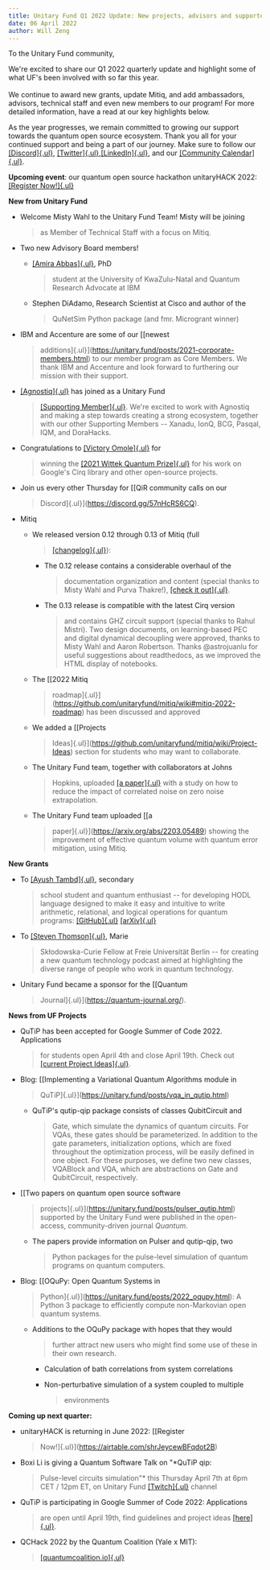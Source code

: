 ```yaml
---
title: Unitary Fund Q1 2022 Update: New projects, advisors and supporters!
date: 06 April 2022
author: Will Zeng
---
```


To the Unitary Fund community,

We're excited to share our Q1 2022 quarterly update and highlight some
of what UF's been involved with so far this year.\
\
We continue to award new grants, update Mitiq, and add ambassadors,
advisors, technical staff and even new members to our program! For more
detailed information, have a read at our key highlights below.

As the year progresses, we remain committed to growing our support
towards the quantum open source ecosystem. Thank you all for your
continued support and being a part of our journey. Make sure to follow
our [[Discord]{.ul}](https://discord.com/invite/JqVGmpkP96),
[[Twitter]{.ul}](https://twitter.com/unitaryfund),[[LinkedIn]{.ul}](https://www.linkedin.com/company/unitary-fund/),
and our [[Community Calendar]{.ul}](https://calendar.google.com/calendar/u/0/embed?src=c_mgqdq6hj2isi4d6h467kfqvg60@group.calendar.google.com).

**Upcoming event**: our quantum open source hackathon unitaryHACK 2022:
[[Register Now!]{.ul}](https://airtable.com/shrJeycewBFqdot2B)

**New from Unitary Fund**

-   Welcome Misty Wahl to the Unitary Fund Team! Misty will be joining
    > as Member of Technical Staff with a focus on Mitiq.

-   Two new Advisory Board members!

    -   [[Amira Abbas]{.ul}](https://twitter.com/amiramorphism), PhD
        > student at the University of KwaZulu-Natal and Quantum
        > Research Advocate at IBM

    -   Stephen DiAdamo, Research Scientist at Cisco and author of the
        > QuNetSim Python package (and fmr. Microgrant winner)

-   IBM and Accenture are some of our [[newest
    > additions]{.ul}](https://unitary.fund/posts/2021-corporate-members.html)
    > to our member program as Core Members. We thank IBM and Accenture
    > and look forward to furthering our mission with their support.

-   [[Agnostiq]{.ul}](https://agnostiq.ai/) has joined as a Unitary Fund
    > [[Supporting
    > Member]{.ul}](https://unitary.fund/posts/2022-agnostiq-sponsor.html).
    > We're excited to work with Agnostiq and making a step towards
    > creating a strong ecosystem, together with our other Supporting
    > Members -- Xanadu, IonQ, BCG, Pasqal, IQM, and DoraHacks.

-   Congratulations to [[Victory Omole]{.ul}](https://vtomole.com/) for
    > winning the [[2021 Wittek Quantum
    > Prize]{.ul}](https://unitary.fund/posts/2022_wittek_prize.html)
    > for his work on Google's Cirq library and other open-source
    > projects.

-   Join us every other Thursday for [[QiR community calls on our
    > Discord]{.ul}](https://discord.gg/57nHcRS6CQ).

-   Mitiq

    -   We released version 0.12 through 0.13 of Mitiq (full
        > [[changelog]{.ul}](https://mitiq.readthedocs.io/en/latest/changelog.html)):

        -   The 0.12 release contains a considerable overhaul of the
            > documentation organization and content (special thanks to
            > Misty Wahl and Purva Thakre!), [[check it
            > out]{.ul}](https://mitiq.readthedocs.io/).

        -   The 0.13 release is compatible with the latest Cirq version
            > and contains GHZ circuit support (special thanks to Rahul
            > Mistri). Two design documents, on learning-based PEC and
            > digital dynamical decoupling were approved, thanks to
            > Misty Wahl and Aaron Robertson. Thanks \@astrojuanlu for
            > useful suggestions about readthedocs, as we improved the
            > HTML display of notebooks.

    -   The [[2022 Mitiq
        > roadmap]{.ul}](https://github.com/unitaryfund/mitiq/wiki#mitiq-2022-roadmap)
        > has been discussed and approved

    -   We added a [[Projects
        > Ideas]{.ul}](https://github.com/unitaryfund/mitiq/wiki/Project-Ideas)
        > section for students who may want to collaborate.

    -   The Unitary Fund team, together with collaborators at Johns
        > Hopkins, uploaded [[a
        > paper]{.ul}](https://arxiv.org/abs/2201.11792) with a study on
        > how to reduce the impact of correlated noise on zero noise
        > extrapolation.

    -   The Unitary Fund team uploaded [[a
        > paper]{.ul}](https://arxiv.org/abs/2203.05489) showing the
        > improvement of effective quantum volume with quantum error
        > mitigation, using Mitiq.

**New Grants**

-   To [[Ayush Tambd]{.ul}](https://arxiv.org/abs/2110.12487), secondary
    > school student and quantum enthusiast -- for developing HODL
    > language designed to make it easy and intuitive to write
    > arithmetic, relational, and logical operations for quantum
    > programs: [[GitHub]{.ul}](https://github.com/at2005/HODL)
    > [[arXiv]{.ul}](https://arxiv.org/abs/2110.12487)

-   To [[Steven Thomson]{.ul}](https://steventhomson.co.uk/), Marie
    > Skłodowska-Curie Fellow at Freie Universität Berlin -- for
    > creating a new quantum technology podcast aimed at highlighting
    > the diverse range of people who work in quantum technology.

-   Unitary Fund became a sponsor for the [[Quantum
    > Journal]{.ul}](https://quantum-journal.org/).

**News from UF Projects**

-   QuTiP has been accepted for Google Summer of Code 2022. Applications
    > for students open April 4th and close April 19th. Check out
    > [[current Project
    > Ideas]{.ul}](https://github.com/qutip/qutip/wiki/Google-Summer-of-Code-2022).

-   Blog: [[Implementing a Variational Quantum Algorithms module in
    > QuTiP]{.ul}](https://unitary.fund/posts/vqa_in_qutip.html)

    -   QuTiP's qutip-qip package consists of classes QubitCircuit and
        > Gate, which simulate the dynamics of quantum circuits. For
        > VQAs, these gates should be parameterized. In addition to the
        > gate parameters, initialization options, which are fixed
        > throughout the optimization process, will be easily defined in
        > one object. For these purposes, we define two new classes,
        > VQABlock and VQA, which are abstractions on Gate and
        > QubitCircuit, respectively.

-   [[Two papers on quantum open source software
    > projects]{.ul}](https://unitary.fund/posts/pulser_qutip.html)
    > supported by the Unitary Fund were published in the open-access,
    > community-driven journal *Quantum*.

    -   The papers provide information on Pulser and qutip-qip, two
        > Python packages for the pulse-level simulation of quantum
        > programs on quantum computers.

-   Blog: [[OQuPy: Open Quantum Systems in
    > Python]{.ul}](https://unitary.fund/posts/2022_oqupy.html): A
    > Python 3 package to efficiently compute non-Markovian open quantum
    > systems.

    -   Additions to the OQuPy package with hopes that they would
        > further attract new users who might find some use of these in
        > their own research.

        -   Calculation of bath correlations from system correlations

        -   Non-perturbative simulation of a system coupled to multiple
            > environments

**Coming up next quarter:**

-   unitaryHACK is returning in June 2022: [[Register
    > Now!]{.ul}](https://airtable.com/shrJeycewBFqdot2B)

-   Boxi Li is giving a Quantum Software Talk on "*QuTiP qip:
    > Pulse-level circuits simulation"* this Thursday April 7th at 6pm
    > CET / 12pm ET, on Unitary Fund
    > [[Twitch]{.ul}](https://www.twitch.tv/unitaryfund) channel

-   QuTiP is participating in Google Summer of Code 2022: Applications
    > are open until April 19th, find guidelines and project ideas
    > [[here]{.ul}](https://github.com/qutip/qutip/wiki/Google-Summer-of-Code-2022).

-   QCHack 2022 by the Quantum Coalition (Yale x MIT):
    > [[quantumcoalition.io]{.ul}](https://www.quantumcoalition.io/)
